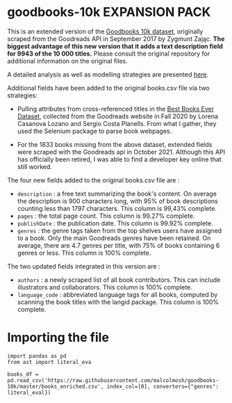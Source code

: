 # goodbooks-10k EXPANSION PACK

This is an extended version of the [Goodbooks 10k dataset](https://github.com/zygmuntz/goodbooks-10k), originally scraped from the Goodreads API in September 2017 by Zygmunt Zając. **The biggest advantage of this new version that it adds a text description field for 9943 of the 10 000 titles.** Please consult the original repository for additional information on the original files.

A detailed analysis as well as modelling strategies are presented [here](https://github.com/malcolmosh/MATH80629/blob/main/MATH_80629_Book_recommender_system.ipynb).

Additional fields have been added to the original books.csv file via two strategies: 
* Pulling attributes from cross-referenced titles in the [Best Books Ever Dataset](https://zenodo.org/record/4265096#.YesDbi3pNB0), collected from the Goodreads website in Fall 2020 by Lorena Casanova Lozano and Sergio Costa Planells. From what I gather, they used the Selenium package to parse book webpages. 

* For the 1833 books missing from the above dataset, extended fields were scraped with the Goodreads api in October 2021. Although this API has officially been retired, I was able to find a developer key online that still worked. 

The four new fields added to the original books.csv file are : 
* `description` : a free text summarizing the book's content. On average the description is 900 characters long, with 95% of book descriptions counting less than 1797 characters. This column is 99,43% complete.
* `pages` : the total page count. This column is 99.27% complete. 
* `publishDate` : the publication date. This column is 99.92% complete.
* `genres` :  the genre tags taken from the top shelves users have assigned to a book. Only the main Goodreads genres have been retained. On average, there are 4.7 genres per title, with 75% of books containing 6 genres or less. This column is 100% complete.

The two updated fields integrated in this version are :
* `authors` : a newly scraped list of all book contributors. This can include illustrators and collaborators. This column is 100% complete. 
* `language_code` : abbreviated language tags for all books, computed by scanning the book titles with the langid package. This column is 100% complete. 

# Importing the file

```
import pandas as pd
from ast import literal_eva
 
books_df = pd.read_csv('https://raw.githubusercontent.com/malcolmosh/goodbooks-10k/master/books_enriched.csv', index_col=[0], converters={"genres": literal_eval})
```


